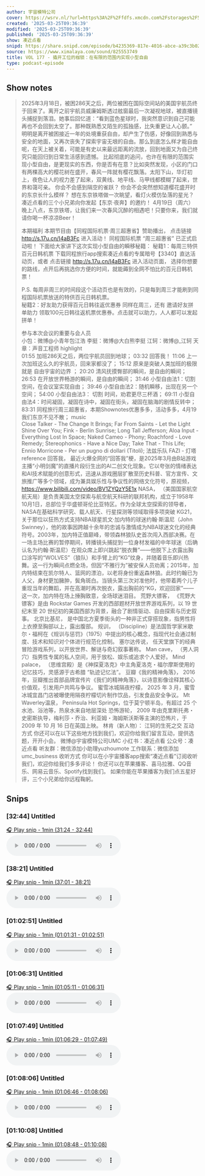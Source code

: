 ```yaml
---
author: 宇宙模特公司
cover: https://wsrv.nl/?url=https%3A%2F%2Ffdfs.xmcdn.com%2Fstorages%2F597e-audiofreehighqps%2F6D%2F90%2FGKwRIJIIQonMAAmg6QIgSPm9.jpeg&w=200&h=200
created: '2025-03-25T09:36:39'
modified: '2025-03-25T09:36:39'
published: '2025-03-25T09:36:39'
show: 凑近点看
snipd: https://share.snipd.com/episode/b4235369-817e-4016-abce-a39c3b022359
source: https://www.ximalaya.com/sound/825553749
title: VOL 177 - 撬开工位的枷锁：在有限的范围内实现小型自由
type: podcast-episode
---
```



## Show notes
> 2025年3月18日，被困286天之后，两位被困在国际空间站的美国宇航员终于回来了。离开之前宇航员威廉姆斯透过舷窗最后一次凝视地球，被直播镜头捕捉到落泪。她事后回忆道：“看到蓝色星球时，我突然意识到自己可能再也不会回到太空了。那种既熟悉又陌生的孤独感，比失重更让人心颤。” 明明是离开被困接近一年的处境重获自由，却产生了伤感，好像回到熟悉与安全的地面，又再次丧失了探索宇宙无垠的自由。那么到底怎么样才能自由呢，在天上被关着，可能是有史以来最远距离的流放，回到地面又为自己终究只能回归到日常生活感到遗憾。
> 比起彻底的追问，也许在有限的范围实现小型自由，是更现实的东西，你是否有在意？比如突然发现，小区的门口有两棵高大的樱花树在盛开，春风一阵就有樱花飘落。太阳下山，华灯初上，夜色让人的视力差了起来，双黄线、地平线、马甲线都模糊了起来，世界和蔼可亲。
> 你会不会感到隔空的雀跃？ 你会不会突然想知道樱花盛开时的东京长什么模样？
> 想在东京铁塔做一次眺望，看灯火模仿坠落的星光？
> 凑近点看的三个小兄弟向你发起【东京·夜奔】的邀约！ 
> 4月19日（周六）晚上八点，东京铁塔，让我们来一次春风沉醉的相遇吧！只要你来，我们就请你喝一杯凉凉Beer！
> 
> 本期福利
> 本期节目由【同程国际机票·周三超惠省】赞助播出，  点击链接 http://s.17u.cn/I4aB3Fc 进入活动！  同程国际机票 “周三超惠省” 已正式启动啦！ 
> 下面给大家讲下这次实现小型自由的瞬移秘籍： 
> 秘籍1：每周三特供百元日韩机票 
> 下载同程旅行app搜索凑近点看的专属暗号【3340】直达活动页，或者 点击链接  http://s.17u.cn/I4aB3Fc  进入活动页面， 选择你想要的路线，点开后再挑选你方便的时间，就能薅到全网不怕比的百元日韩机票！
> 
> P.S. 每周非周三的时间段这个活动页也是有效的，只是每到周三才能刷到同程国际机票放送的特供百元日韩机票。  
> 秘籍2：好友助力获得百元日韩往返优惠券 
> 同样在周三，还有  邀请好友拼单助力 领取100元日韩往返机票优惠券。点击就可以助力，人人都可以发起拼单！
> 
> 参与本次会议的重要与会人员  
> 小包：微博@小青年包江浩
> 李挺：微博@大白熊李挺
> 江轲：微博@_江轲
> 天章：声音工程师
> highlight  
> 01:55 加班286天之后，两位宇航员回到地球；
> 03:32 回答我！
> 11:06 上一次加班这么久的宇航员，回来家都没了；
> 15:12 原来是突破人类加班的极限就是 自由宇宙的边界 ；
> 20:20 清风抚摸臀部的瞬间，是自由的瞬间；
> 26:53 在开放世界畅游的瞬间，是自由的瞬间；
> 31:46 小型自由法1：切割空间，在会议室实现自由；
> 39:46 小型自由法2：随机瞬移，出现在另一个空间；
> 54:00 小型自由法3： 切割 时间，劝君更尽三杯酒；
> 69:11 小型自由法4：时间凝固，凝固在诗中，凝固在街头，凝固在脑海的剧情反转中；
> 83:31 同程旅行周三超惠省，本期Shownotes优惠多多，活动多多，4月19我们东京不见不散； 
> music  
> Close Talker - The Change It Brings;
> Far From Saints - Let the Light Shine Over You;
> Fink - Berlin Sunrise;
> Long Tall Jefferson; Aloa Input - Everything Lost In Space;
> Naked Cameo - Phony;
> Roachford - Love Remedy;
> Stereophonics - Have a Nice Day;
> Take That - This Life;
> Ennio Morricone - Per un pugno di dollari (Titoli);
> 法兹乐队 FAZI - 灯塔
> reference 
> 回答我， 最近火爆全网的“回答我”梗，是2025年3月由B站游戏主播“小明剑魔”的直播片段衍生出的AI二创文化现象。它以夸张的情绪表达和AI技术赋能的创意形式，迅速从游戏圈层扩散至历史科普、官方宣传、文旅推广等多个领域，成为兼具娱乐性与争议性的网络文化符号，原视频，https://www.bilibili.com/video/BV1ZYQzY5E1x
> NASA， （美国国家航空航天局）是负责美国太空探索与航空航天科研的联邦机构，成立于1958年10月1日，总部位于华盛顿哥伦比亚特区。作为全球太空探索的领导者，NASA在基础科学研究、载人航天、行星探测等领域取得多项突破
> KG21， 关于那位以狂热方式支持NBA球星凯文·加内特的球迷约翰·斯温尼（John Swinney），他的故事因跨越十余年的忠诚与激情成为NBA球迷文化的经典符号。2003年，加内特正值巅峰，带领森林狼队史首次闯入西部决赛。在一场主场比赛的暂停期间，转播镜头捕捉到一位身材发福的中年球迷（后确认名为约翰·斯温尼）在观众席上即兴跳起“脱衣舞”——他脱下上衣露出胸口涂写的“WOLVES”（狼队）和手臂上的“KG”纹身，并随着音乐即兴热舞。这一行为瞬间点燃全场，但因“不雅行为”被安保人员劝离；2015年，加内特结束在凯尔特人、篮网的漂泊，以老将身份重返森林狼。此时约翰已为人父，身材更加臃肿，鬓角斑白。当镜头第三次对准他时，他带着两个儿子重现当年的舞蹈，并在高潮时再次脱衣，露出胸前的“KG，欢迎回家”——这一次，加内特在场上捶胸致意，全场球迷泪目。 
> 荒野大镖客， 《荒野大镖客》是由 Rockstar Games 开发的西部题材开放世界游戏系列，以 19 世纪末至 20 世纪初的美国西部为背景，融合了剧情驱动、自由探索与历史叙事。
> 北京比基尼， 是中国北方夏季街头的一种非正式穿搭现象，指男性将上衣撩至胸部以上，露出腹部。
> 规训， （Discipline）是法国哲学家米歇尔・福柯在《规训与惩罚》（1975）中提出的核心概念，指现代社会通过制度、技术和知识对个体进行规范化控制。
> 塞尔达传说， 任天堂旗下的经典冒险游戏系列，以开放世界、解谜与奇幻叙事著称。
> Man cave， （男人洞穴）指男性专属的私人空间，用于放松、娱乐或追求个人爱好。
> Mind palace， （思维宫殿）是《神探夏洛克》中主角夏洛克・福尔摩斯使用的记忆技巧，灵感源于古希腊 “轨迹记忆法”。
> 豆瓣《我的精神角落》， 2016 年，豆瓣推出首部品牌宣传片《我们的精神角落》，以诗意影像诠释其核心价值观，引发用户共鸣与争议。
> 蜜雪冰城隔夜柠檬， 2025 年 3 月，蜜雪冰城宜昌门店被曝使用隔夜柠檬切片制作饮品，引发食品安全争议。
> Mt Waverley温泉， Peninsula Hot Springs，位于莫宁顿半岛，有超过 25 个水池、浴池等，热泉水来自地层深处
> 恐怖游轮， 2009 年由克里斯托弗・史密斯执导，梅利莎・乔治、利亚姆・海姆斯沃斯等主演的恐怖片，于 2009 年 10 月 16 日在英国上映。
> 林肯（新人物）： 江轲的生死之交
> 互动方式 
> 你还可以在以下这些地方找到我们，欢迎你给我们留言互动，提供选题，开开小会。
> 微博@宇宙模特公司UMC
> 小红书：凑近点看
> 公众号：凑近点看
> 听友群：微信添加小助理yuzhoumote
> 工作联系：微信添加umc_business
> 收听方式 
> 你可以在小宇宙播客app搜索“凑近点看”订阅收听我们，欢迎你给我们多多评论！
> 你还可以在苹果播客、喜马拉雅、QQ音乐、网易云音乐、Spotify找到我们。
> 如果你能在苹果播客为我们点五星好评，三个小兄弟给你远程鞠躬。

## Snips
### [32:44] Untitled
[🎧 Play snip - 1min️ (31:24 - 32:44)](https://share.snipd.com/snip/837e5c35-5690-4bd4-acb2-6b16aa665003)
<audio controls> <source src="https://jt.ximalaya.com//GKwRIMALuIvDAd7HAgOGQw2A.m4a?channel=rss&album_id=42542290&track_id=825553749&uid=259346405&jt=https://aod.cos.tx.xmcdn.com/storages/d7da-audiofreehighqps/A5/B0/GKwRIMALuIvDAd7HAgOGQw2A.m4a#t=31:24,32:44"> </audio>
### [38:21] Untitled
[🎧 Play snip - 1min️ (37:01 - 38:21)](https://share.snipd.com/snip/3b201c7e-c282-4c02-9a5f-7cafbd0272ed)
<audio controls> <source src="https://jt.ximalaya.com//GKwRIMALuIvDAd7HAgOGQw2A.m4a?channel=rss&album_id=42542290&track_id=825553749&uid=259346405&jt=https://aod.cos.tx.xmcdn.com/storages/d7da-audiofreehighqps/A5/B0/GKwRIMALuIvDAd7HAgOGQw2A.m4a#t=37:01,38:21"> </audio>
### [01:02:51] Untitled
[🎧 Play snip - 1min️ (01:01:31 - 01:02:51)](https://share.snipd.com/snip/79a0d823-6a6c-46cc-9855-c2d2c854df04)
<audio controls> <source src="https://jt.ximalaya.com//GKwRIMALuIvDAd7HAgOGQw2A.m4a?channel=rss&album_id=42542290&track_id=825553749&uid=259346405&jt=https://aod.cos.tx.xmcdn.com/storages/d7da-audiofreehighqps/A5/B0/GKwRIMALuIvDAd7HAgOGQw2A.m4a#t=01:01:31,01:02:51"> </audio>
### [01:06:31] Untitled
[🎧 Play snip - 1min️ (01:05:11 - 01:06:31)](https://share.snipd.com/snip/f95d3cd9-a76e-4e24-a473-f9fec5373a57)
<audio controls> <source src="https://jt.ximalaya.com//GKwRIMALuIvDAd7HAgOGQw2A.m4a?channel=rss&album_id=42542290&track_id=825553749&uid=259346405&jt=https://aod.cos.tx.xmcdn.com/storages/d7da-audiofreehighqps/A5/B0/GKwRIMALuIvDAd7HAgOGQw2A.m4a#t=01:05:11,01:06:31"> </audio>
### [01:07:49] Untitled
[🎧 Play snip - 1min️ (01:06:29 - 01:07:49)](https://share.snipd.com/snip/fa94da3e-5269-4b25-a326-f346b6cf4df5)
<audio controls> <source src="https://jt.ximalaya.com//GKwRIMALuIvDAd7HAgOGQw2A.m4a?channel=rss&album_id=42542290&track_id=825553749&uid=259346405&jt=https://aod.cos.tx.xmcdn.com/storages/d7da-audiofreehighqps/A5/B0/GKwRIMALuIvDAd7HAgOGQw2A.m4a#t=01:06:29,01:07:49"> </audio>
### [01:08:06] Untitled
[🎧 Play snip - 1min️ (01:06:46 - 01:08:06)](https://share.snipd.com/snip/9872fc01-ec75-4400-9dd2-3d17a90c38a8)
<audio controls> <source src="https://jt.ximalaya.com//GKwRIMALuIvDAd7HAgOGQw2A.m4a?channel=rss&album_id=42542290&track_id=825553749&uid=259346405&jt=https://aod.cos.tx.xmcdn.com/storages/d7da-audiofreehighqps/A5/B0/GKwRIMALuIvDAd7HAgOGQw2A.m4a#t=01:06:46,01:08:06"> </audio>
### [01:10:08] Untitled
[🎧 Play snip - 1min️ (01:08:48 - 01:10:08)](https://share.snipd.com/snip/dce7082b-b423-4804-b5cf-38eb676311d0)
<audio controls> <source src="https://jt.ximalaya.com//GKwRIMALuIvDAd7HAgOGQw2A.m4a?channel=rss&album_id=42542290&track_id=825553749&uid=259346405&jt=https://aod.cos.tx.xmcdn.com/storages/d7da-audiofreehighqps/A5/B0/GKwRIMALuIvDAd7HAgOGQw2A.m4a#t=01:08:48,01:10:08"> </audio>
